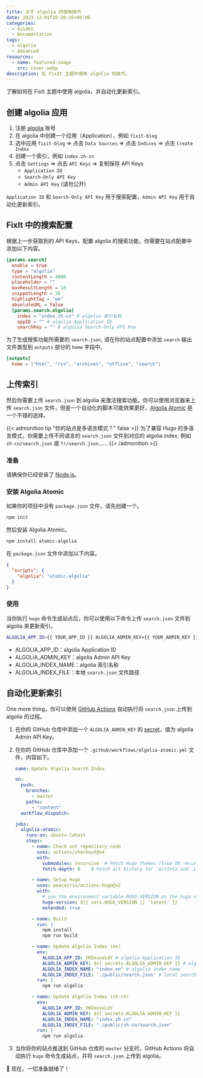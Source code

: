 ```yaml
---
title: 关于 algolia 的使用技巧
date: 2023-12-01T10:20:16+08:00
categories:
  - Guides
  - Documentation
tags: 
  - algolia
  - Advanced
resources:
  - name: featured-image
    src: cover.webp
description: 在 FixIt 主题中使用 algolia 的技巧。
---
```


了解如何在 FixIt 主题中使用 algolia，并自动化更新索引。

<!--more-->

## 创建 algolia 应用

1. 注册 [algolia](https://www.algolia.com/) 账号
2. 在 algolia 中创建一个应用（Application），例如 `fixit-blog`
3. 选中应用 `fixit-blog` => 点击 `Data Sources` => 点击 `Indices` => 点击 `Create Index`
4. 创建一个索引，例如 `index.zh-cn`
5. 点击 `Settings` => 点击 `API Keys` => 复制保存 API Keys
   - `Application ID`
   - `Search-Only API Key`
   - `Admin API Key` (请勿公开)

`Application ID` 和 `Search-Only API Key` 用于搜索配置，`Admin API Key` 用于自动化更新索引。

## FixIt 中的搜索配置

根据上一步获取到的 API Keys，配置 algolia 的搜索功能，你需要在站点配置中添加以下内容。

```toml
[params.search]
  enable = true
  type = "algolia"
  contentLength = 4000
  placeholder = ""
  maxResultLength = 10
  snippetLength = 30
  highlightTag = "em"
  absoluteURL = false
  [params.search.algolia]
    index = "index.zh-cn" # algolia 索引名称
    appID = "" # algolia Application ID
    searchKey = "" # algolia Search-Only API Key
```

为了生成搜索功能所需要的 `search.json`, 请在你的站点配置中添加 `search` 输出文件类型到 `outputs` 部分的 `home` 字段中。

```toml
[outputs]
  home = ["html", "rss", "archives", "offline", "search"]
```

## 上传索引

然后你需要上传 `search.json` 到 algolia 来激活搜索功能。你可以使用浏览器来上传 `search.json` 文件，但是一个自动化的脚本可能效果更好，[Algolia Atomic](https://github.com/chrisdmacrae/atomic-algolia) 是一个不错的选择。

{{< admonition tip "你的站点是多语言模式？" false >}}
为了兼容 Hugo 的多语言模式，你需要上传不同语言的 `search.json` 文件到对应的 algolia index, 例如 `zh-cn/search.json` 或 `fr/search.json`……
{{< /admonition >}}

### 准备

请确保你已经安装了 [Node.js](https://nodejs.org/en/)。

### 安装 Algolia Atomic

如果你的项目中没有 `package.json` 文件，请先创建一个。

```bash
npm init
```

然后安装 Algolia Atomic。

```bash
npm install atomic-algolia
```

在 `package.json` 文件中添加以下内容。

```json
{
  "scripts": {
    "algolia": "atomic-algolia"
  }
}
```

### 使用

当你执行 `hugo` 命令生成站点后，你可以使用以下命令上传 `search.json` 文件到 algolia 来更新索引。

```bash
ALGOLIA_APP_ID={{ YOUR_APP_ID }} ALGOLIA_ADMIN_KEY={{ YOUR_ADMIN_KEY }} ALGOLIA_INDEX_NAME={{ YOUR_INDEX_NAME }} ALGOLIA_INDEX_FILE={{ YOUR_FILE_PATH }} npm run algolia
```

- ALGOLIA_APP_ID：algolia Application ID
- ALGOLIA_ADMIN_KEY：algolia Admin API Key
- ALGOLIA_INDEX_NAME：algolia 索引名称
- ALGOLIA_INDEX_FILE：本地 `search.json` 文件路径

## 自动化更新索引

One more thing，你可以使用 [GitHub Actions](https://github.com/features/actions) 自动执行将 `search.json` 上传到 algolia 的过程。

1. 在你的 GitHub 仓库中添加一个 `ALGOLIA_ADMIN_KEY` 的 [secret](https://docs.github.com/en/actions/reference/encrypted-secrets)，值为 algolia Admin API Key。
2. 在你的 GitHub 仓库中添加一个 `.github/workflows/algolia-atomic.yml` 文件，内容如下。

    ```yaml {title="algolia-atomic.yml"}
    name: Update Algolia Search Index

    on:
      push:
        branches:
          - master
        paths:
          - "content"
      workflow_dispatch:

    jobs:
      algolia-atomic:
        runs-on: ubuntu-latest
        steps:
          - name: Check out repository code
            uses: actions/checkout@v4
            with:
              submodules: recursive  # Fetch Hugo themes (true OR recursive)
              fetch-depth: 0    # Fetch all history for .GitInfo and .Lastmod

          - name: Setup Hugo
            uses: peaceiris/actions-hugo@v2
            with:
              # use the environment variable HUGO_VERSION as the hugo version, if not set, use `latest`.
              hugo-version: ${{ vars.HUGO_VERSION || 'latest' }}
              extended: true

          - name: Build
            run: |
              npm install
              npm run build

          - name: Update Algolia Index (en)
            env:
              ALGOLIA_APP_ID: YKOxxxxLUY # algolia Application ID
              ALGOLIA_ADMIN_KEY: ${{ secrets.ALGOLIA_ADMIN_KEY }} # algolia Admin API Key
              ALGOLIA_INDEX_NAME: "index.en" # algolia index name
              ALGOLIA_INDEX_FILE: './public/search.json' # local search.json file path
            run: |
              npm run algolia

          - name: Update Algolia Index (zh-cn)
            env:
              ALGOLIA_APP_ID: YKOxxxxLUY
              ALGOLIA_ADMIN_KEY: ${{ secrets.ALGOLIA_ADMIN_KEY }}
              ALGOLIA_INDEX_NAME: "index.zh-cn"
              ALGOLIA_INDEX_FILE: "./public/zh-cn/search.json"
            run: |
              npm run algolia
    ```

3. 当你将你的站点推送到 GitHub 仓库的 `master` 分支时，GitHub Actions 将自动执行 `hugo` 命令生成站点，并将 `search.json` 上传到 algolia。

🎉 现在，一切准备就绪了！
